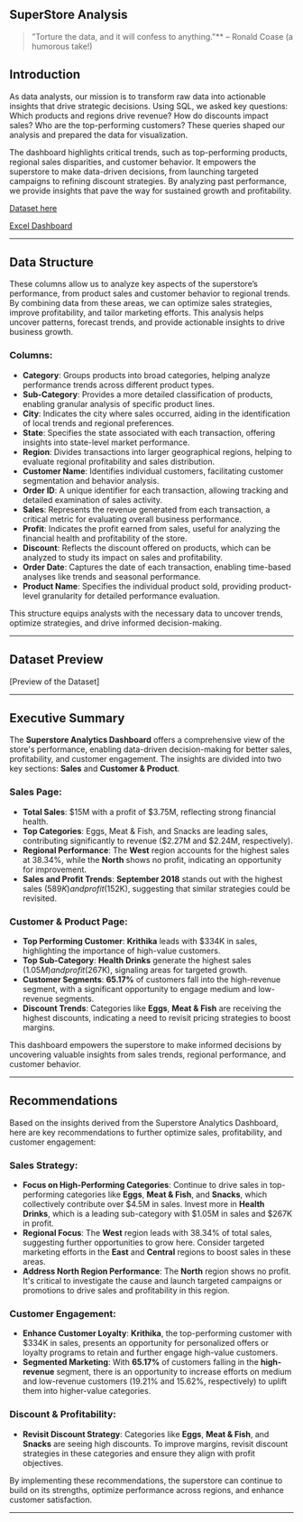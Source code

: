 ## SuperStore Analysis

> "Torture the data, and it will confess to anything."** – Ronald Coase (a humorous take!)

## Introduction

As data analysts, our mission is to transform raw data into actionable insights that drive strategic decisions. Using SQL, we asked key questions: Which products and regions drive revenue? How do discounts impact sales? Who are the top-performing customers? These queries shaped our analysis and prepared the data for visualization.

The dashboard highlights critical trends, such as top-performing products, regional sales disparities, and customer behavior. It empowers the superstore to make data-driven decisions, from launching targeted campaigns to refining discount strategies. By analyzing past performance, we provide insights that pave the way for sustained growth and profitability.

[Dataset here]()

[Excel Dashboard]()

---

## Data Structure

These columns allow us to analyze key aspects of the superstore’s performance, from product sales and customer behavior to regional trends. By combining data from these areas, we can optimize sales strategies, improve profitability, and tailor marketing efforts. This analysis helps uncover patterns, forecast trends, and provide actionable insights to drive business growth.

### Columns:

- **Category**: Groups products into broad categories, helping analyze performance trends across different product types.
- **Sub-Category**: Provides a more detailed classification of products, enabling granular analysis of specific product lines.
- **City**: Indicates the city where sales occurred, aiding in the identification of local trends and regional preferences.
- **State**: Specifies the state associated with each transaction, offering insights into state-level market performance.
- **Region**: Divides transactions into larger geographical regions, helping to evaluate regional profitability and sales distribution.
- **Customer Name**: Identifies individual customers, facilitating customer segmentation and behavior analysis.
- **Order ID**: A unique identifier for each transaction, allowing tracking and detailed examination of sales activity.
- **Sales**: Represents the revenue generated from each transaction, a critical metric for evaluating overall business performance.
- **Profit**: Indicates the profit earned from sales, useful for analyzing the financial health and profitability of the store.
- **Discount**: Reflects the discount offered on products, which can be analyzed to study its impact on sales and profitability.
- **Order Date**: Captures the date of each transaction, enabling time-based analyses like trends and seasonal performance.
- **Product Name**: Specifies the individual product sold, providing product-level granularity for detailed performance evaluation.

This structure equips analysts with the necessary data to uncover trends, optimize strategies, and drive informed decision-making.

---

## Dataset Preview

[Preview of the Dataset]

---

## Executive Summary

The **Superstore Analytics Dashboard** offers a comprehensive view of the store's performance, enabling data-driven decision-making for better sales, profitability, and customer engagement. The insights are divided into two key sections: **Sales** and **Customer & Product**.

### Sales Page:
- **Total Sales**: $15M with a profit of $3.75M, reflecting strong financial health.
- **Top Categories**: Eggs, Meat & Fish, and Snacks are leading sales, contributing significantly to revenue ($2.27M and $2.24M, respectively).
- **Regional Performance**: The **West** region accounts for the highest sales at 38.34%, while the **North** shows no profit, indicating an opportunity for improvement.
- **Sales and Profit Trends**: **September 2018** stands out with the highest sales ($589K) and profit ($152K), suggesting that similar strategies could be revisited.

### Customer & Product Page:
- **Top Performing Customer**: **Krithika** leads with $334K in sales, highlighting the importance of high-value customers.
- **Top Sub-Category**: **Health Drinks** generate the highest sales ($1.05M) and profit ($267K), signaling areas for targeted growth.
- **Customer Segments**: **65.17%** of customers fall into the high-revenue segment, with a significant opportunity to engage medium and low-revenue segments.
- **Discount Trends**: Categories like **Eggs**, **Meat & Fish** are receiving the highest discounts, indicating a need to revisit pricing strategies to boost margins.

This dashboard empowers the superstore to make informed decisions by uncovering valuable insights from sales trends, regional performance, and customer behavior.

---

## Recommendations

Based on the insights derived from the Superstore Analytics Dashboard, here are key recommendations to further optimize sales, profitability, and customer engagement:

### Sales Strategy:
- **Focus on High-Performing Categories**: Continue to drive sales in top-performing categories like **Eggs**, **Meat & Fish**, and **Snacks**, which collectively contribute over $4.5M in sales. Invest more in **Health Drinks**, which is a leading sub-category with $1.05M in sales and $267K in profit.
- **Regional Focus**: The **West** region leads with 38.34% of total sales, suggesting further opportunities to grow here. Consider targeted marketing efforts in the **East** and **Central** regions to boost sales in these areas.
- **Address North Region Performance**: The **North** region shows no profit. It's critical to investigate the cause and launch targeted campaigns or promotions to drive sales and profitability in this region.

### Customer Engagement:
- **Enhance Customer Loyalty**: **Krithika**, the top-performing customer with $334K in sales, presents an opportunity for personalized offers or loyalty programs to retain and further engage high-value customers.
- **Segmented Marketing**: With **65.17%** of customers falling in the **high-revenue** segment, there is an opportunity to increase efforts on medium and low-revenue customers (19.21% and 15.62%, respectively) to uplift them into higher-value categories.

### Discount & Profitability:
- **Revisit Discount Strategy**: Categories like **Eggs**, **Meat & Fish**, and **Snacks** are seeing high discounts. To improve margins, revisit discount strategies in these categories and ensure they align with profit objectives.

By implementing these recommendations, the superstore can continue to build on its strengths, optimize performance across regions, and enhance customer satisfaction.

---
